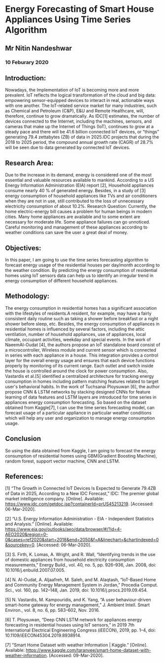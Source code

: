 # Energy Forecasting of Smart House Appliances Using Time Series Algorithm

## Mr Nitin Nandeshwar
### 10 Feburary 2020

## Introduction:
Nowadays, the Implementation of IoT is becoming more and more prevalent. IoT reflects the logical transformation of the cloud and big data: empowering sensor-equipped devices to interact in real, actionable ways with one another. The IoT-related service market for many industries, such as Chemical and Petroleum (C&P), E&U and Remote Healthcare, will, therefore, continue to grow dramatically.
As IDC[1] estimates, the number of devices connected to the Internet, including the machines, sensors, and cameras that make up the Internet of Things (IoT), continues to grow at a steady pace and there will be 41.6 billion connected IoT devices, or “things” generating 79.4 zettabytes (ZB) of data in 2025.IDC projects that during the 2018 to 2025 period, the compound annual growth rate (CAGR) of 28.7% will be seen due to data generated by connected IoT devices.

## Research Area: 
Due to the increase in its demand, energy is considered one of the most essential and valuable resources available to mankind. According to a US Energy Information Administration (EIA) report [2], Household appliances consume nearly 40 % of generated energy.
Besides, in a study of [3] energy consumption of household appliances like TVs and air conditioners when they are not in use, still contributed to the loss of unnecessary electricity consumption of about 10.2%.
Research Question:
Currently, the home electric-energy bill causes a problem for human beings in modern cities. Many home appliances are available and to some extent are necessary for moderate life. Some appliance failures can go unnoticed. Careful monitoring and management of these appliances according to weather conditions can save the user a great deal of money.
## Objectives:
In this paper, I am going to use the time series forecasting algorithm to forecast energy usage of the residential houses per day/month according to the weather condition. By predicting the energy consumption of residential homes using IoT sensors data can help us to identify an irregular trend in energy consumption of different household appliances. 
## Methodology:
The energy consumption in residential homes has a significant association with the lifestyles of residents.A resident, for example, may have a fairly consistent daily routine such as taking a shower before breakfast or a night shower before sleep, etc. Besides, the energy consumption of appliances in residential homes is influenced by several factors, including the attic ventilation, number of household appliances, use of appliances, local climate, occupant activities, weekday and special events.
In the work of NaeemAl-Oudat [4], the authors propose an IoT standalone board consist of a microcontroller, Wireless module and current sensor which is connected in series with each appliance in a house. This integration provides a control layer for the overall energy usage and ensures that each device functions properly by monitoring of its current range. Each outlet and switch inside the house is controlled around the clock for power consumption. Also, Vastardis et al.[5] identified a centralized architecture for tracking energy consumption in homes including pattern matching features related to target user's behavioral habits.
In the work of Tuchsanai Ploysuwan [6], the author propose CNN & LSTM networks by stacking designed CNNs for feature learning of data features and LSTM layers are introduced for time series in appliances energy consumption forecasting.
So based on the dataset obtained from Kaggle[7], I can use the time series forecasting model, can forecast usage of a particular appliance in particular weather conditions which will help any user and organization to manage energy consumption usage.
## Conclusion
So using the data obtained from Kaggle, I am going to forecast the energy consumption of residential homes using  GBM(Gradient Boosting Machine), random forest, support vector machine, CNN and LSTM.
## References:
[1]	“The Growth in Connected IoT Devices Is Expected to Generate 79.4ZB of Data in 2025, According to a New IDC Forecast,” IDC: The premier global market intelligence company. [Online]. Available: https://www.idc.com/getdoc.jsp?containerId=prUS45213219. [Accessed: 06-Mar-2020].

[2]	“U.S. Energy Information Administration - EIA - Independent Statistics and Analysis.” [Online]. Available: https://www.eia.gov/outlooks/aeo/data/browser/#/?id=4-AEO2020&region=0-0&cases=ref2020&start=2018&end=2050&f=A&linechart=&chartindexed=0&sourcekey=0. [Accessed: 06-Mar-2020].

[3]	S. Firth, K. Lomas, A. Wright, and R. Wall, “Identifying trends in the use of domestic appliances from household electricity consumption measurements,” Energy Build., vol. 40, no. 5, pp. 926–936, Jan. 2008, doi: 10.1016/j.enbuild.2007.07.005.

[4]	N. Al-Oudat, A. Aljaafreh, M. Saleh, and M. Alaqtash, “IoT-Based Home and Community Energy Management System in Jordan,” Procedia Comput. Sci., vol. 160, pp. 142–148, Jan. 2019, doi: 10.1016/j.procs.2019.09.454.

[5]	N. Vastardis, M. Kampouridis, and K. Yang, “A user behaviour-driven smart-home gateway for energy management,” J. Ambient Intell. Smart Environ., vol. 8, no. 6, pp. 583–602, Nov. 2016.


[6]	T. Ploysuwan, “Deep CNN LSTM network for appliances energy forecasting in residential houses using IoT sensors,” in 2019 7th International Electrical Engineering Congress (iEECON), 2019, pp. 1–4, doi: 10.1109/iEECON45304.2019.8938914.

[7]	“Smart Home Dataset with weather Information | Kaggle.” [Online]. Available: https://www.kaggle.com/taranvee/smart-home-dataset-with-weather-information. [Accessed: 09-Mar-2020].
